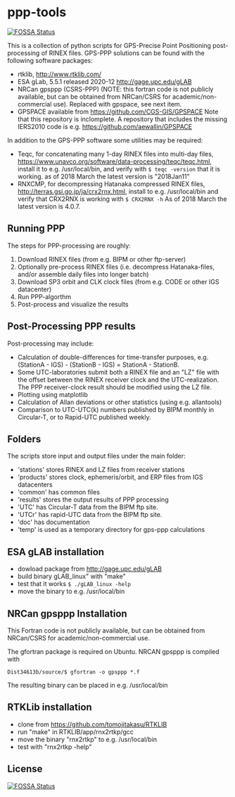 # ppp-tools
[![FOSSA Status](https://app.fossa.io/api/projects/git%2Bgithub.com%2Faewallin%2Fppp-tools.svg?type=shield)](https://app.fossa.io/projects/git%2Bgithub.com%2Faewallin%2Fppp-tools?ref=badge_shield)


This is a collection of python scripts for GPS-Precise Point Positioning 
post-processing of RINEX files. 
GPS-PPP solutions can be found with the following software packages: 
* rtklib, http://www.rtklib.com/
* ESA gLab, 5.5.1 released 2020-12 http://gage.upc.edu/gLAB
* NRCan gpsppp (CSRS-PPP) (NOTE: this fortran code is not publicly available, but can be obtained from NRCan/CSRS for academic/non-commercial use). Replaced with gpspace, see next item.
* GPSPACE available from https://github.com/CGS-GIS/GPSPACE Note that this repository is inclomplete. A repository that includes the missing IERS2010 code is e.g. https://github.com/aewallin/GPSPACE

In addition to the GPS-PPP software some utilities may be required:
* Teqc, for concatenating many 1-day RINEX files into multi-day files,  https://www.unavco.org/software/data-processing/teqc/teqc.html, install it to e.g. /usr/local/bin, and verify with ```$ teqc -version``` that it is working.
as of 2018 March the latest version is "2018Jan11"
* RNXCMP, for decompressing Hatanaka compressed RINEX files, http://terras.gsi.go.jp/ja/crx2rnx.html, install to e.g. /usr/local/bin and verify that CRX2RNX is working with ```$ CRX2RNX -h```
As of 2018 March the latest version is 4.0.7.

## Running PPP

The steps for PPP-processing are roughly:

1. Download RINEX files (from e.g. BIPM or other ftp-server)
2. Optionally pre-process RINEX files (i.e. decompress Hatanaka-files, and/or assemble daily files into longer batch)
3. Download SP3 orbit and CLK clock files (from e.g. CODE or other IGS datacenter)
4. Run PPP-algorthm
5. Post-process and visualize the results

## Post-Processing PPP results

Post-processing may include:
* Calculation of double-differences for time-transfer purposes, e.g.  (StationA - IGS) - (StationB - IGS) = StationA - StationB. 
* Some UTC-laboratories submit both a RINEX file and an "LZ" file with the offset between the RINEX receiver clock and the UTC-realization. The PPP receiver-clock result should be modified using the LZ file.
* Plotting using matplotlib
* Calculation of Allan deviations or other statistics (using e.g. allantools)
* Comparison to UTC-UTC(k) numbers published by BIPM monthly in Circular-T, or to Rapid-UTC published weekly.

## Folders

The scripts store input and output files under the main folder:
* 'stations' stores RINEX and LZ files from receiver stations
* 'products' stores clock, ephemeris/orbit, and ERP files from IGS datacenters
* 'common' has common files
* 'results' stores the output results of PPP processing
* 'UTC' has Circular-T data from the BIPM ftp site.
* 'UTCr' has rapid-UTC data from the BIPM ftp site.
* 'doc' has documentation
* 'temp' is used as a temporary directory for gps-ppp calculations

## ESA gLAB installation

* dowload package from http://gage.upc.edu/gLAB
* build binary gLAB_linux" with "make"
* test that it works ```$ ./gLAB_linux -help```
* move the binary to e.g. /usr/local/bin

## NRCan gpsppp Installation

This Fortran code is not publicly available, but can be obtained from NRCan/CSRS for academic/non-commercial use.

The gfortran package is required on Ubuntu. NRCAN gpsppp is compiled with

```
Dist34613b/source/$ gfortran -o gpsppp *.f
```

The resulting binary can be placed in e.g. /usr/local/bin

## RTKLib installation

* clone from https://github.com/tomojitakasu/RTKLIB
* run "make" in RTKLIB/app/rnx2rtkp/gcc
* move the binary "rnx2rtkp" to e.g. /usr/local/bin
* test with "rnx2rtkp -help"


## License
[![FOSSA Status](https://app.fossa.io/api/projects/git%2Bgithub.com%2Faewallin%2Fppp-tools.svg?type=large)](https://app.fossa.io/projects/git%2Bgithub.com%2Faewallin%2Fppp-tools?ref=badge_large)

